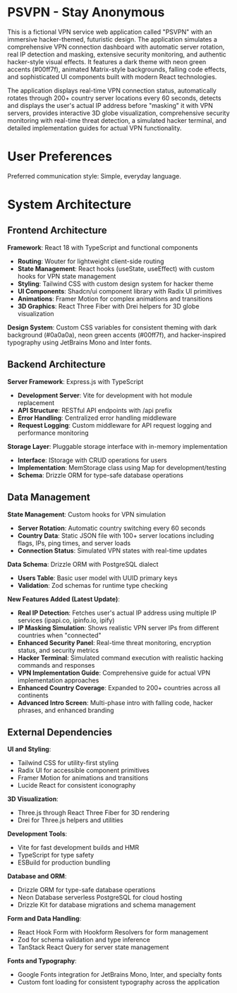 # PSVPN - Stay Anonymous

This is a fictional VPN service web application called "PSVPN" with an immersive hacker-themed, futuristic design. The application simulates a comprehensive VPN connection dashboard with automatic server rotation, real IP detection and masking, extensive security monitoring, and authentic hacker-style visual effects. It features a dark theme with neon green accents (#00ff7f), animated Matrix-style backgrounds, falling code effects, and sophisticated UI components built with modern React technologies.

The application displays real-time VPN connection status, automatically rotates through 200+ country server locations every 60 seconds, detects and displays the user's actual IP address before "masking" it with VPN servers, provides interactive 3D globe visualization, comprehensive security monitoring with real-time threat detection, a simulated hacker terminal, and detailed implementation guides for actual VPN functionality.

# User Preferences

Preferred communication style: Simple, everyday language.

# System Architecture

## Frontend Architecture

**Framework**: React 18 with TypeScript and functional components

- **Routing**: Wouter for lightweight client-side routing
- **State Management**: React hooks (useState, useEffect) with custom hooks for VPN state management
- **Styling**: Tailwind CSS with custom design system for hacker theme
- **UI Components**: Shadcn/ui component library with Radix UI primitives
- **Animations**: Framer Motion for complex animations and transitions
- **3D Graphics**: React Three Fiber with Drei helpers for 3D globe visualization

**Design System**: Custom CSS variables for consistent theming with dark background (#0a0a0a), neon green accents (#00ff7f), and hacker-inspired typography using JetBrains Mono and Inter fonts.

## Backend Architecture

**Server Framework**: Express.js with TypeScript

- **Development Server**: Vite for development with hot module replacement
- **API Structure**: RESTful API endpoints with /api prefix
- **Error Handling**: Centralized error handling middleware
- **Request Logging**: Custom middleware for API request logging and performance monitoring

**Storage Layer**: Pluggable storage interface with in-memory implementation

- **Interface**: IStorage with CRUD operations for users
- **Implementation**: MemStorage class using Map for development/testing
- **Schema**: Drizzle ORM for type-safe database operations

## Data Management

**State Management**: Custom hooks for VPN simulation

- **Server Rotation**: Automatic country switching every 60 seconds
- **Country Data**: Static JSON file with 100+ server locations including flags, IPs, ping times, and server loads
- **Connection Status**: Simulated VPN states with real-time updates

**Data Schema**: Drizzle ORM with PostgreSQL dialect

- **Users Table**: Basic user model with UUID primary keys
- **Validation**: Zod schemas for runtime type checking

**New Features Added (Latest Update)**:

- **Real IP Detection**: Fetches user's actual IP address using multiple IP services (ipapi.co, ipinfo.io, ipify)
- **IP Masking Simulation**: Shows realistic VPN server IPs from different countries when "connected"
- **Enhanced Security Panel**: Real-time threat monitoring, encryption status, and security metrics
- **Hacker Terminal**: Simulated command execution with realistic hacking commands and responses
- **VPN Implementation Guide**: Comprehensive guide for actual VPN implementation approaches
- **Enhanced Country Coverage**: Expanded to 200+ countries across all continents
- **Advanced Intro Screen**: Multi-phase intro with falling code, hacker phrases, and enhanced branding

## External Dependencies

**UI and Styling**:

- Tailwind CSS for utility-first styling
- Radix UI for accessible component primitives
- Framer Motion for animations and transitions
- Lucide React for consistent iconography

**3D Visualization**:

- Three.js through React Three Fiber for 3D rendering
- Drei for Three.js helpers and utilities

**Development Tools**:

- Vite for fast development builds and HMR
- TypeScript for type safety
- ESBuild for production bundling

**Database and ORM**:

- Drizzle ORM for type-safe database operations
- Neon Database serverless PostgreSQL for cloud hosting
- Drizzle Kit for database migrations and schema management

**Form and Data Handling**:

- React Hook Form with Hookform Resolvers for form management
- Zod for schema validation and type inference
- TanStack React Query for server state management

**Fonts and Typography**:

- Google Fonts integration for JetBrains Mono, Inter, and specialty fonts
- Custom font loading for consistent typography across the application
